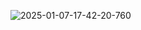 ![2025-01-07-17-42-20-760](https://github.com/user-attachments/assets/4793164f-0d39-4367-b958-a0224ef02b71)
